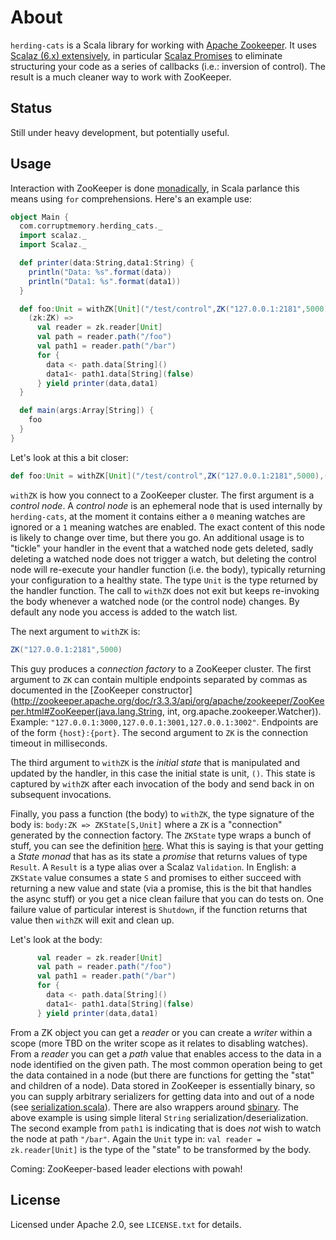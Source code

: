 # About

`herding-cats` is a Scala library for working with [Apache Zookeeper](http://zookeeper.apache.org/).  It uses
[Scalaz (6.x) extensively](http://code.google.com/p/scalaz/), in particular [Scalaz Promises](https://github.com/scalaz/scalaz/blob/master/core/src/main/scala/scalaz/concurrent/Promise.scala) to eliminate structuring your code as a
series of callbacks (i.e.: inversion of control).  The result is a much cleaner way to work with ZooKeeper.

## Status

Still under heavy development, but potentially useful.

## Usage

Interaction with ZooKeeper is done [monadically](http://en.wikipedia.org/wiki/Monad), in Scala parlance this means using
`for` comprehensions.  Here's an example use:

```scala
object Main {
  com.corruptmemory.herding_cats._
  import scalaz._
  import Scalaz._

  def printer(data:String,data1:String) {
    println("Data: %s".format(data))
    println("Data1: %s".format(data1))
  }

  def foo:Unit = withZK[Unit]("/test/control",ZK("127.0.0.1:2181",5000),()) {
    (zk:ZK) =>
      val reader = zk.reader[Unit]
      val path = reader.path("/foo")
      val path1 = reader.path("/bar")
      for {
        data <- path.data[String]()
        data1<- path1.data[String](false)
      } yield printer(data,data1)
  }

  def main(args:Array[String]) {
    foo
  }
}
```

Let's look at this a bit closer:

```scala
def foo:Unit = withZK[Unit]("/test/control",ZK("127.0.0.1:2181",5000),()) {
```

`withZK` is how you connect to a ZooKeeper cluster.  The first argument is a _control node_.  A _control node_
is an ephemeral node that is used internally by `herding-cats`, at the moment it contains either a `0` meaning
watches are ignored or a `1` meaning watches are enabled.  The exact content of this node is likely to change over
time, but there you go.  An additional usage is to "tickle" your handler in the event that a watched node gets deleted,
sadly deleting a watched node does not trigger a watch, but deleting the control node will re-execute your handler
function (i.e. the body), typically returning your configuration to a healthy state.  The type `Unit` is the type
returned by the handler function.  The call to `withZK` does not exit but keeps re-invoking the body whenever a
watched node (or the control node) changes.  By default any node you access is added to the watch list.

The next argument to `withZK` is:

```scala
ZK("127.0.0.1:2181",5000)
```

This guy produces a _connection factory_ to a ZooKeeper cluster.  The first argument to `ZK` can contain multiple endpoints
separated by commas as documented in the [ZooKeeper constructor](http://zookeeper.apache.org/doc/r3.3.3/api/org/apache/zookeeper/ZooKeeper.html#ZooKeeper(java.lang.String, int, org.apache.zookeeper.Watcher\)).
Example: `"127.0.0.1:3000,127.0.0.1:3001,127.0.0.1:3002"`.  Endpoints are of the form `{host}:{port}`.  The second argument
to `ZK` is the connection timeout in milliseconds.

The third argument to `withZK` is the _initial state_ that is manipulated and updated by the handler, in this case the
initial state is unit, `()`.  This state is captured by `withZK` after each invocation of the body and send back in on
subsequent invocations.

Finally, you pass a function (the body) to `withZK`, the type signature of the body is: `body:ZK => ZKState[S,Unit]` where a `ZK` is a
"connection" generated by the connection factory.  The `ZKState` type wraps a bunch of stuff, you can see the definition [here](https://github.com/corruptmemory/herding-cats/blob/master/src/main/scala/zookeeper.scala#L31).  What this is saying is that your getting a _State monad_ that has as its state a _promise_
that returns values of type `Result`.  A `Result` is a type alias over a Scalaz `Validation`.  In English: a `ZKState` value consumes a state `S` and
promises to either succeed with returning a new value and state (via a promise, this is the bit that handles the async stuff) or you get a nice clean
failure that you can do tests on.  One failure value of particular interest is `Shutdown`, if the function returns that value then `withZK` will exit and
clean up.

Let's look at the body:

```scala
      val reader = zk.reader[Unit]
      val path = reader.path("/foo")
      val path1 = reader.path("/bar")
      for {
        data <- path.data[String]()
        data1<- path1.data[String](false)
      } yield printer(data,data1)
```

From a ZK object you can get a _reader_ or you can create a _writer_ within a scope (more TBD on the writer scope as it relates to disabling watches).  From
a _reader_ you can get a _path_ value that enables access to the data in a node identified on the given path.  The most common operation being to
get the data contained in a node (but there are functions for getting the "stat" and children of a node).  Data stored in ZooKeeper is essentially binary, so you
can supply arbitrary serializers for getting data into and out of a node
(see [serialization.scala](https://github.com/corruptmemory/herding-cats/blob/master/src/main/scala/serialization.scala)).  There are also wrappers around [sbinary](https://github.com/corruptmemory/sbinary).  The above example is using simple literal `String` serialization/deserialization.  The second example from `path1` is indicating
that is does *not* wish to watch the node at path `"/bar"`.  Again the `Unit` type in: `val reader = zk.reader[Unit]` is the type of the "state" to be transformed by
the body.

Coming: ZooKeeper-based leader elections with powah!

## License

Licensed under Apache 2.0, see `LICENSE.txt` for details.